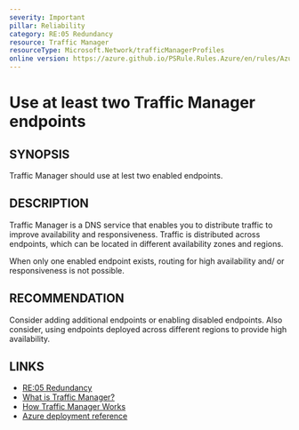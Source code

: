 ```yaml
---
severity: Important
pillar: Reliability
category: RE:05 Redundancy
resource: Traffic Manager
resourceType: Microsoft.Network/trafficManagerProfiles
online version: https://azure.github.io/PSRule.Rules.Azure/en/rules/Azure.TrafficManager.Endpoints/
---
```


# Use at least two Traffic Manager endpoints

## SYNOPSIS

Traffic Manager should use at lest two enabled endpoints.

## DESCRIPTION

Traffic Manager is a DNS service that enables you to distribute traffic to improve availability and responsiveness.
Traffic is distributed across endpoints, which can be located in different availability zones and regions.

When only one enabled endpoint exists, routing for high availability and/ or responsiveness is not possible.

## RECOMMENDATION

Consider adding additional endpoints or enabling disabled endpoints.
Also consider, using endpoints deployed across different regions to provide high availability.

## LINKS

- [RE:05 Redundancy](https://learn.microsoft.com/azure/well-architected/reliability/redundancy)
- [What is Traffic Manager?](https://learn.microsoft.com/azure/traffic-manager/traffic-manager-overview)
- [How Traffic Manager Works](https://learn.microsoft.com/azure/traffic-manager/traffic-manager-how-it-works)
- [Azure deployment reference](https://learn.microsoft.com/azure/templates/microsoft.network/trafficmanagerprofiles)
